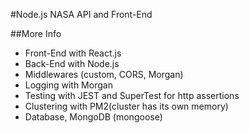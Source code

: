 #Node.js NASA API and Front-End

##More Info
* Front-End with React.js
* Back-End with Node.js
* Middlewares (custom, CORS, Morgan)
* Logging with Morgan
* Testing with JEST and SuperTest for http assertions
* Clustering with PM2(cluster has its own memory)
* Database, MongoDB (mongoose)